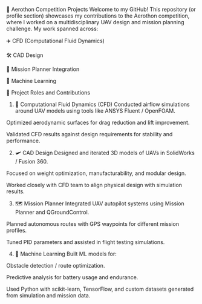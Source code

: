 🚀 Aerothon Competition Projects
Welcome to my GitHub! This repository (or profile section) showcases my contributions to the Aerothon competition, where I worked on a multidisciplinary UAV design and mission planning challenge. My work spanned across:

✈️ CFD (Computational Fluid Dynamics)

🛠 CAD Design

📍 Mission Planner Integration

🤖 Machine Learning

🔧 Project Roles and Contributions
1. 🧪 Computational Fluid Dynamics (CFD)
Conducted airflow simulations around UAV models using tools like ANSYS Fluent / OpenFOAM.

Optimized aerodynamic surfaces for drag reduction and lift improvement.

Validated CFD results against design requirements for stability and performance.

2. 🛩 CAD Design
Designed and iterated 3D models of UAVs in SolidWorks / Fusion 360.

Focused on weight optimization, manufacturability, and modular design.

Worked closely with CFD team to align physical design with simulation results.

3. 🗺 Mission Planner
Integrated UAV autopilot systems using Mission Planner and QGroundControl.

Planned autonomous routes with GPS waypoints for different mission profiles.

Tuned PID parameters and assisted in flight testing simulations.

4. 🧠 Machine Learning
Built ML models for:

Obstacle detection / route optimization.

Predictive analysis for battery usage and endurance.

Used Python with scikit-learn, TensorFlow, and custom datasets generated from simulation and mission data.
